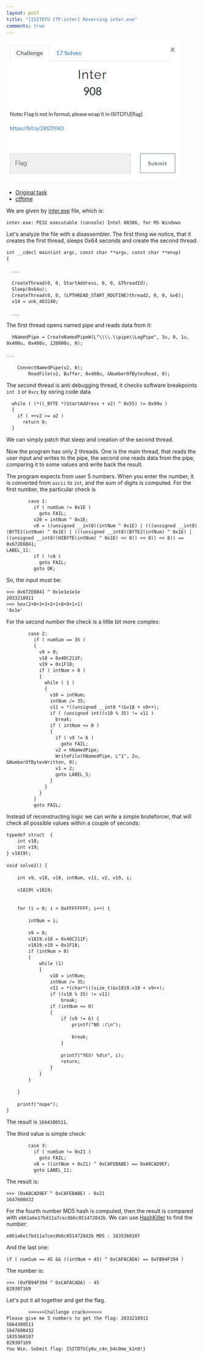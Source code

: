 ```yaml
---
layout: post
title: "[ISITDTU CTF:inter] Reversing inter.exe"
comments: true
---
```



![](/assets/files/ctf/2018/ISITDTU/inter/inter_task.png)

* [Original task](https://ctf.isitdtu.com/challenges#Inter)
* [ctftime](https://ctftime.org/event/642)


We are given by [inter.exe](/assets/files/ctf/2018/ISITDTU/inter/inter.exe) file, which is:

```
inter.exe: PE32 executable (console) Intel 80386, for MS Windows
```

Let's analyze the file with a disassembler. The first thing we notice, that it creates the first thread, sleeps 0x64 seconds and create the second thread.

```
int __cdecl main(int argc, const char **argv, const char **envp)
{

  ...

  CreateThread(0, 0, StartAddress, 0, 0, &ThreadId);
  Sleep(0x64u);
  CreateThread(0, 0, (LPTHREAD_START_ROUTINE)thread2, 0, 0, &v6);
  v14 = unk_403240;

  ...

```

The first thread opens named pipe and reads data from it:

```
  hNamedPipe = CreateNamedPipeW(L"\\\\.\\pipe\\LogPipe", 3u, 0, 1u, 0x400u, 0x400u, 120000u, 0);
        
...

	ConnectNamedPipe(v2, 0);
        ReadFile(v2, Buffer, 0x400u, &NumberOfBytesRead, 0);

```

The second thread is anti debugging thread, it checks software breakpoints `int 3` or `0xcc` by xoring code data

```
  while ( (*((_BYTE *)StartAddress + v2) ^ 0x55) != 0x99u )
  {
    if ( ++v2 >= a2 )
      return 0;
  }

```

We can simply patch that sleep and creation of the second thread.

Now the program has only 2 threads. One is the main thread, that reads the user input and writes to the pipe, the second one reads data from the pipe, comparing it to some values and write back the result.

The program expects from user 5 numbers. When you enter the number, it is converted from `ascii` to `int`, and the sum of digits is computed. For the first number, the particular check is

```
        case 1:
          if ( numSum != 0x1E )
            goto FAIL;
          v20 = intNum ^ 0x1E;
          v8 = ((unsigned __int8)(intNum ^ 0x1E) | (((unsigned __int8)(BYTE1(intNum) ^ 0x1E) | (((unsigned __int8)(BYTE2(intNum) ^ 0x1E) | ((unsigned __int8)(HIBYTE(intNum) ^ 0x1E) << 8)) << 8)) << 8)) == 0x672E6B41;
LABEL_11:
          if ( !v8 )
            goto FAIL;
          goto OK;
```

So, the input must be:

```
>>> 0x672E6B41 ^ 0x1e1e1e1e
2033218911
>>> hex(2+0+3+3+2+1+8+9+1+1)
'0x1e'
```

For the second number the check is a little bit more complex:

```
        case 2:
          if ( numSum == 35 )
          {
            v9 = 0;
            v18 = 0x40C211F;
            v19 = 0x1F18;
            if ( intNum > 0 )
            {
              while ( 1 )
              {
                v10 = intNum;
                intNum /= 35;
                v11 = *((unsigned __int8 *)&v18 + v9++);
                if ( (unsigned int)(v10 % 35) != v11 )
                  break;
                if ( intNum <= 0 )
                {
                  if ( v9 != 6 )
                    goto FAIL;
                  v2 = hNamedPipe;
                  WriteFile(hNamedPipe, L"1", 2u, &NumberOfBytesWritten, 0);
                  v1 = 2;
                  goto LABEL_5;
                }
              }
            }
          }
          goto FAIL;
```

Instead of reconstructing logic we can write a simple bruteforcer, that will check all possible values within a couple of seconds:

```
typedef struct  {
	int v18;
	int v19;
} v1819t;

void solve2() {

	int v9, v18, v10, intNum, v11, v2, v19, i;

	v1819t v1819;


	for (i = 0; i < 0xFFFFFFFF; i++) {

		intNum = i;

		v9 = 0;
		v1819.v18 = 0x40C211F;
		v1819.v19 = 0x1F18;
		if (intNum > 0)
		{
			while (1)
			{
				v10 = intNum;
				intNum /= 35;
				v11 = *(char*)((size_t)&v1819.v18 + v9++);
				if ((v10 % 35) != v11)
					break;
				if (intNum <= 0)
				{
					if (v9 != 6) {
						printf("NO :(\n");
						
						break;
					}

					printf("YES! %d\n", i);
					return;
				}
			}
		}

	}

	printf("nope");
}
```

The result is `1664380511`. 

The third value is simple check:

```
        case 3:
          if ( numSum != 0x21 )
            goto FAIL;
          v8 = ((intNum + 0x21) ^ 0xCAFEBABE) == 0xA8CAD9EF;
          goto LABEL_11;
```

The result is:

```
>>> (0xA8CAD9EF ^ 0xCAFEBABE) - 0x21
1647600432
```

For the fourth number MD5 hash is computed, then the result is compared with `e861a6e17bd11a7cec8b6c8514728d2b`. We can use [HashKiller](https://hashkiller.co.uk/md5-decrypter.aspx) to find the number:

```
e861a6e17bd11a7cec8b6c8514728d2b MD5 : 1835360107
``` 

And the last one:

```
if ( numSum == 45 && ((intNum + 45) ^ 0xCAFACADA) == 0xFB94F394 )
```

The number is:

```
>>> (0xFB94F394 ^ 0xCAFACADA) - 45
829307169
```

Let's put it all together and get the flag.

```
        >>>>>>Challenge crack<<<<<<
Please give me 5 numbers to get the flag: 2033218911
1664380511
1647600432
1835360107
829307169
You Win. Submit flag: ISITDTU{y0u_c4n_b4c0me_k1n9!}
```

